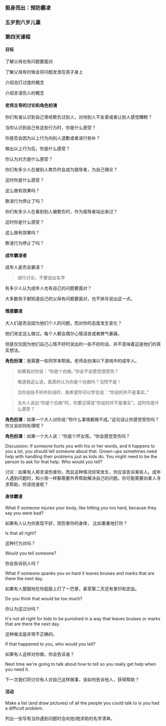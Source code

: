 ### 挺身而出：预防霸凌

### 五岁到六岁儿童

### 第四天课程

#### 目标

了解父母也有问题要面对

了解父母有时候会将问题发泄在孩子身上

介绍击打过度的概念

介绍言语伤人的概念

#### 老师主导的讨论和角色扮演

你们有谁认识到自己曾经欺负过别人，对待别人不友善或者让别人感觉糟糕？

当你认识到自己有这些行为时，你是什么感受？

你是否会因为以上行为向别人道歉或者进行弥补？

做出以上行为后，你是什么感受？

你认为对方是什么感受？

你们有多少人在被别人欺负时会成为倡导者，为自己理论？

这时你是什么感受？

这么做有效果吗？

欺凌行为停止了吗？

你们有多少人在看到别人被欺负时，作为倡导者站出来过？

这时你是什么感受？

这么做有效果吗？

欺凌行为停止了吗？

#### 成年霸凌者

成年人是否会霸凌？

> 进行讨论，不要说出名字

有多少人认为成年人也有自己的问题要面对？

大多数孩子都知道自己的父母有问题要面对，也不排斥说出这一点。

#### 情感霸凌

大人们是否会因为他们个人的问题，而对你的态度发生变化？

他们肯定这么做过。每个人都会偶尔心情沮丧或者脾气暴躁。

但是仅仅因为他们自己心情不好时说出的一些不好的话，并不意味着这是他们的真实想法。

**角色扮演**：我需要一些同学来帮我。老师会扮演以下游戏中的成年人。

> 如果我对你说：“你是个白痴。”你会不会感觉很受伤？

> 难道我这么说，就真的认为你是个白痴吗？当然不是！

> 当你说些不好听的话时，我希望你可以学会说：“你说的并不是事实。”

> 当大人说出“你是个白痴”时，你要记得说“你说的并不是事实”。这时你是什么感受？

**角色扮演**：如果一个大人对你说:“你什么事情都做不成。”这句话让你感觉受伤吗？你又会如何处理呢？

**角色扮演**：如果一个大人说：“你是个坏女孩。“你会感觉受伤吗？

Discussion: If someone hurts you with his or her words, and it happens to you a lot, you should tell someone about that. Grown-ups sometimes need help with handling their problems just as kids do. You might need to be the person to ask for that help. Who would you tell?

讨论：如果有人用言语伤害你，而且这种情况经常发生，你应该告诉某些人。成年人遇到问题时，和小孩一样都需要外界帮助解决自己的问题。你可能需要向某人寻求帮助，你该找谁呢？

#### 身体霸凌

What if someone injures your body, like hitting you too hard, because they say you were bad?

如果有人认为你表现不好，而伤害你的身体， 比如重重地打你？

 Is that all right?

这种行为对吗？

 Would you tell someone?

你会告诉别人吗？

What if someone spanks you so hard it leaves bruises and marks that are there the next day.

如果有人狠狠地在你屁股上打了一巴掌，甚至第二天还有掌印和淤血。

Do you think that would be too much?

你认为这过分吗？

It's not all right for kids to be punished in a way that leaves bruises or marks that are there the next day.

这种做法是非常不正确的。

If that happened to you, who would you tell?

如果有人这样对你做，你会告诉谁？

Next time we're going to talk about how to tell so you really get help when you need it.

下一次我们将讨论有人对自己这样做事，该如何告诉他人，获得帮助？

#### 活动

Make a list (and draw pictures) of all the people you could talk to is you had a difficult problem.

列出一张写有当你遇到问题时会向他/她求助的名字清单。
